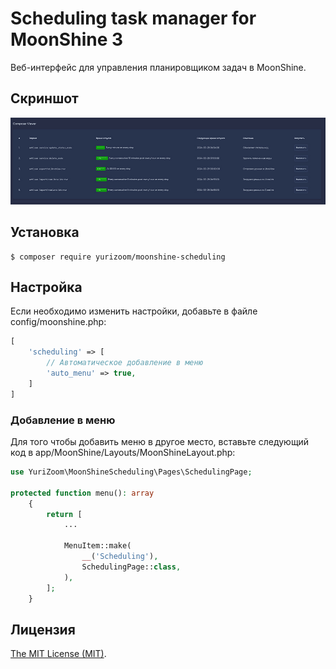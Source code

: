 Scheduling task manager for MoonShine 3
============================

Веб-интерфейс для управления планировщиком задач в MoonShine.

## Скриншот

![wx20170809-165644](https://raw.githubusercontent.com/yurizoom/moonshine-scheduling/main/blob/screenshot.jpg)

## Установка

```
$ composer require yurizoom/moonshine-scheduling
```

## Настройка

Если необходимо изменить настройки, добавьте в файле config/moonshine.php:

```php
[
    'scheduling' => [
        // Автоматическое добавление в меню
        'auto_menu' => true,
    ]
]
```

### Добавление в меню

Для того чтобы добавить меню в другое место, вставьте следующий код в app/MoonShine/Layouts/MoonShineLayout.php:
```php
use YuriZoom\MoonShineScheduling\Pages\SchedulingPage;

protected function menu(): array
    {
        return [
            ...
            
            MenuItem::make(
                __('Scheduling'),
                SchedulingPage::class,
            ),
        ];
    }
```

Лицензия
------------
[The MIT License (MIT)](LICENSE).
